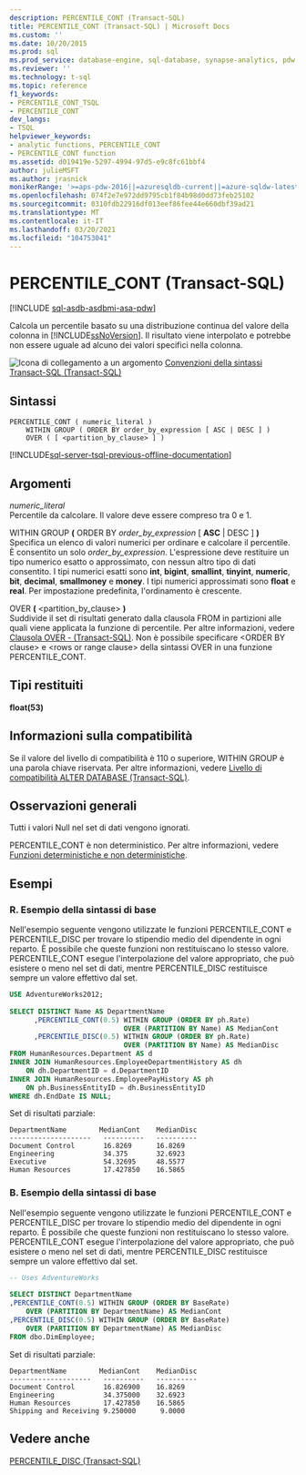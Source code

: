 ```yaml
---
description: PERCENTILE_CONT (Transact-SQL)
title: PERCENTILE_CONT (Transact-SQL) | Microsoft Docs
ms.custom: ''
ms.date: 10/20/2015
ms.prod: sql
ms.prod_service: database-engine, sql-database, synapse-analytics, pdw
ms.reviewer: ''
ms.technology: t-sql
ms.topic: reference
f1_keywords:
- PERCENTILE_CONT_TSQL
- PERCENTILE_CONT
dev_langs:
- TSQL
helpviewer_keywords:
- analytic functions, PERCENTILE_CONT
- PERCENTILE_CONT function
ms.assetid: d019419e-5297-4994-97d5-e9c8fc61bbf4
author: julieMSFT
ms.author: jrasnick
monikerRange: '>=aps-pdw-2016||=azuresqldb-current||=azure-sqldw-latest||>=sql-server-2016||>=sql-server-linux-2017||=azuresqldb-mi-current'
ms.openlocfilehash: 074f2e7e972dd9795cb1f84b98d0dd73feb25102
ms.sourcegitcommit: 0310fdb22916df013eef86fee44e660dbf39ad21
ms.translationtype: MT
ms.contentlocale: it-IT
ms.lasthandoff: 03/20/2021
ms.locfileid: "104753041"
---
```

# <a name="percentile_cont-transact-sql"></a>PERCENTILE_CONT (Transact-SQL)
[!INCLUDE [sql-asdb-asdbmi-asa-pdw](../../includes/applies-to-version/sql-asdb-asdbmi-asa-pdw.md)]

  Calcola un percentile basato su una distribuzione continua del valore della colonna in [!INCLUDE[ssNoVersion](../../includes/ssnoversion-md.md)]. Il risultato viene interpolato e potrebbe non essere uguale ad alcuno dei valori specifici nella colonna.  
  
 ![Icona di collegamento a un argomento](../../database-engine/configure-windows/media/topic-link.gif "Icona di collegamento a un argomento") [Convenzioni della sintassi Transact-SQL &#40;Transact-SQL&#41;](../../t-sql/language-elements/transact-sql-syntax-conventions-transact-sql.md)  
  
## <a name="syntax"></a>Sintassi  
  
```syntaxsql
PERCENTILE_CONT ( numeric_literal )   
    WITHIN GROUP ( ORDER BY order_by_expression [ ASC | DESC ] )  
    OVER ( [ <partition_by_clause> ] )  
```  
  
[!INCLUDE[sql-server-tsql-previous-offline-documentation](../../includes/sql-server-tsql-previous-offline-documentation.md)]

## <a name="arguments"></a>Argomenti
 *numeric_literal*  
 Percentile da calcolare. Il valore deve essere compreso tra 0 e 1.  
  
 WITHIN GROUP **(** ORDER BY *order_by_expression* [ **ASC** | DESC ] **)**  
 Specifica un elenco di valori numerici per ordinare e calcolare il percentile. È consentito un solo *order_by_expression*. L'espressione deve restituire un tipo numerico esatto o approssimato, con nessun altro tipo di dati consentito. I tipi numerici esatti sono **int**, **bigint**, **smallint**, **tinyint**, **numeric**, **bit**, **decimal**, **smallmoney** e **money**. I tipi numerici approssimati sono **float** e **real**. Per impostazione predefinita, l'ordinamento è crescente.  
  
 OVER **(** \<partition_by_clause> **)**  
 Suddivide il set di risultati generato dalla clausola FROM in partizioni alle quali viene applicata la funzione di percentile. Per altre informazioni, vedere [Clausola OVER - &#40;Transact-SQL&#41;](../../t-sql/queries/select-over-clause-transact-sql.md). Non è possibile specificare \<ORDER BY clause> e \<rows or range clause> della sintassi OVER in una funzione PERCENTILE_CONT.  
  
## <a name="return-types"></a>Tipi restituiti  
 **float(53)**  
  
## <a name="compatibility-support"></a>Informazioni sulla compatibilità  
 Se il valore del livello di compatibilità è 110 o superiore, WITHIN GROUP è una parola chiave riservata. Per altre informazioni, vedere [Livello di compatibilità ALTER DATABASE &#40;Transact-SQL&#41;](../../t-sql/statements/alter-database-transact-sql-compatibility-level.md).  
  
## <a name="general-remarks"></a>Osservazioni generali  
 Tutti i valori Null nel set di dati vengono ignorati.  
  
 PERCENTILE_CONT è non deterministico. Per altre informazioni, vedere [Funzioni deterministiche e non deterministiche](../../relational-databases/user-defined-functions/deterministic-and-nondeterministic-functions.md).  
  
## <a name="examples"></a>Esempi  
  
### <a name="a-basic-syntax-example"></a>R. Esempio della sintassi di base  
 Nell'esempio seguente vengono utilizzate le funzioni PERCENTILE_CONT e PERCENTILE_DISC per trovare lo stipendio medio del dipendente in ogni reparto. È possibile che queste funzioni non restituiscano lo stesso valore. PERCENTILE_CONT esegue l'interpolazione del valore appropriato, che può esistere o meno nel set di dati, mentre PERCENTILE_DISC restituisce sempre un valore effettivo dal set.  
  
```sql  
USE AdventureWorks2012;  
  
SELECT DISTINCT Name AS DepartmentName  
      ,PERCENTILE_CONT(0.5) WITHIN GROUP (ORDER BY ph.Rate)   
                            OVER (PARTITION BY Name) AS MedianCont  
      ,PERCENTILE_DISC(0.5) WITHIN GROUP (ORDER BY ph.Rate)   
                            OVER (PARTITION BY Name) AS MedianDisc  
FROM HumanResources.Department AS d  
INNER JOIN HumanResources.EmployeeDepartmentHistory AS dh   
    ON dh.DepartmentID = d.DepartmentID  
INNER JOIN HumanResources.EmployeePayHistory AS ph  
    ON ph.BusinessEntityID = dh.BusinessEntityID  
WHERE dh.EndDate IS NULL;  
```  
  
 Set di risultati parziale:  
  
 ```
DepartmentName        MedianCont    MedianDisc
--------------------   ----------   ----------
Document Control       16.8269      16.8269
Engineering            34.375       32.6923
Executive              54.32695     48.5577
Human Resources        17.427850    16.5865
```  

### <a name="b-basic-syntax-example"></a>B. Esempio della sintassi di base  
 Nell'esempio seguente vengono utilizzate le funzioni PERCENTILE_CONT e PERCENTILE_DISC per trovare lo stipendio medio del dipendente in ogni reparto. È possibile che queste funzioni non restituiscano lo stesso valore. PERCENTILE_CONT esegue l'interpolazione del valore appropriato, che può esistere o meno nel set di dati, mentre PERCENTILE_DISC restituisce sempre un valore effettivo dal set.  
  
```sql  
-- Uses AdventureWorks  
  
SELECT DISTINCT DepartmentName  
,PERCENTILE_CONT(0.5) WITHIN GROUP (ORDER BY BaseRate)  
    OVER (PARTITION BY DepartmentName) AS MedianCont  
,PERCENTILE_DISC(0.5) WITHIN GROUP (ORDER BY BaseRate)  
    OVER (PARTITION BY DepartmentName) AS MedianDisc  
FROM dbo.DimEmployee; 
```  
  
 Set di risultati parziale:  
  
 ```
DepartmentName        MedianCont    MedianDisc
--------------------   ----------   ----------
Document Control       16.826900    16.8269
Engineering            34.375000    32.6923
Human Resources        17.427850    16.5865
Shipping and Receiving 9.250000      9.0000
```  
  
## <a name="see-also"></a>Vedere anche  
 [PERCENTILE_DISC &#40;Transact-SQL&#41;](../../t-sql/functions/percentile-disc-transact-sql.md)  
  
 
